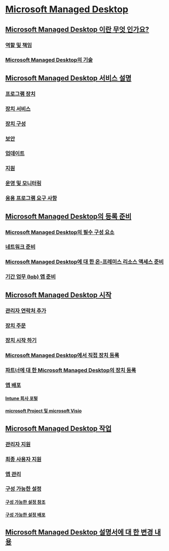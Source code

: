 # [Microsoft Managed Desktop](index.yml)
## [Microsoft Managed Desktop 이란 무엇 인가요?](intro/index.md)
### [역할 및 책임](intro/roles-and-responsibilities.md)
### [Microsoft Managed Desktop의 기술](intro/technologies.md)
## [Microsoft Managed Desktop 서비스 설명](service-description/index.md)
### [프로그램 장치](service-description/device-list.md)
### [장치 서비스](service-description/device-services.md)
### [장치 구성](service-description/device-policies.md)
### [보안](service-description/security.md)
### [업데이트](service-description/updates.md)
### [지원](service-description/support.md)
### [운영 및 모니터링](service-description/operations-and-monitoring.md)
### [응용 프로그램 요구 사항](service-description/mmd-app-requirements.md)
## [Microsoft Managed Desktop의 등록 준비](get-ready/index.md)
### [Microsoft Managed Desktop의 필수 구성 요소](get-ready/prerequisites.md)
### [네트워크 준비](get-ready/network.md)
### [Microsoft Managed Desktop에 대 한 온-프레미스 리소스 액세스 준비](get-ready/authentication.md)
### [기간 업무 (lob) 앱 준비](get-ready/apps.md)
## [Microsoft Managed Desktop 시작](get-started/index.md)
### [관리자 연락처 추가](get-started/add-admin-contacts.md)
### [장치 주문](get-started/devices.md)
### [장치 시작 하기](get-started/get-started-devices.md)
### [Microsoft Managed Desktop에서 직접 장치 등록](get-started/register-devices-self.md)
### [파트너에 대 한 Microsoft Managed Desktop의 장치 등록](get-started/register-devices-partner.md)
### [앱 배포](get-started/deploy-apps.md)
#### [Intune 회사 포털](get-started/company-portal.md)
#### [microsoft Project 및 microsoft Visio](get-started/project-visio.md)
## [Microsoft Managed Desktop 작업](working-with-managed-desktop/index.md)
### [관리자 지원](working-with-managed-desktop/admin-support.md)
### [최종 사용자 지원](working-with-managed-desktop/end-user-support.md)
### [앱 관리](working-with-managed-desktop/manage-apps.md)
### [구성 가능한 설정](working-with-managed-desktop/config-setting-overview.md)
#### [구성 가능한 설정 참조](working-with-managed-desktop/config-setting-ref.md)
#### [구성 가능한 설정 배포](working-with-managed-desktop/config-setting-deploy.md)
## [Microsoft Managed Desktop 설명서에 대 한 변경 내용](change-history-managed-desktop.md)

